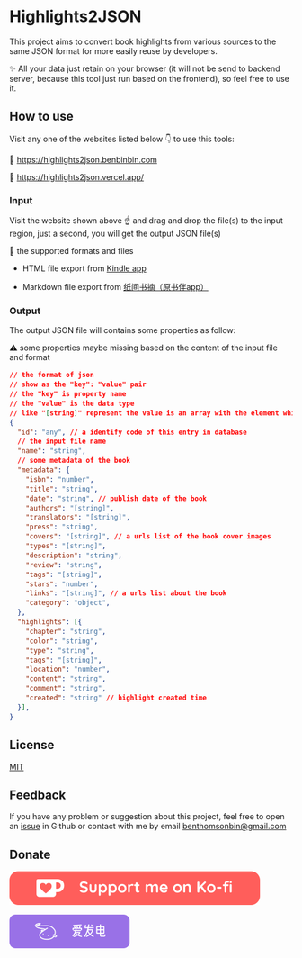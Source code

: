 # Highlights2JSON

This project aims to convert book highlights from various sources to the same JSON format for more easily reuse by developers.

:sparkles: All your data just retain on your browser (it will not be send to backend server, because this tool just run based on the frontend), so feel free to use it.

## How to use

Visit any one of the websites listed below :point_down: to use this tools:

:link: https://highlights2json.benbinbin.com

:link: https://highlights2json.vercel.app/


### Input

Visit the website shown above :point_up: and drag and drop the file(s) to the input region, just a second, you will get the output JSON file(s)

:loudspeaker: the supported formats and files

* HTML file export from [Kindle app](https://www.amazon.com/kindle-dbs/fd/kcp)

* Markdown file export from [纸间书摘（原书伴app）](https://www.xmnote.com/)

### Output

The output JSON file will contains some properties as follow:

:warning: some properties maybe missing based on the content of the input file and format

```json
// the format of json
// show as the "key": "value" pair
// the "key" is property name
// the "value" is the data type
// like "[string]" represent the value is an array with the element which type is string
{
  "id": "any", // a identify code of this entry in database
  // the input file name
  "name": "string",
  // some metadata of the book
  "metadata": {
    "isbn": "number",
    "title": "string",
    "date": "string", // publish date of the book
    "authors": "[string]",
    "translators": "[string]",
    "press": "string",
    "covers": "[string]", // a urls list of the book cover images
    "types": "[string]",
    "description": "string",
    "review": "string",
    "tags": "[string]",
    "stars": "number",
    "links": "[string]", // a urls list about the book
    "category": "object",
  },
  "highlights": [{
    "chapter": "string",
    "color": "string",
    "type": "string",
    "tags": "[string]",
    "location": "number",
    "content": "string",
    "comment": "string",
    "created": "string" // highlight created time
  }],
}
```

## License

[MIT](./LICENSE)

## Feedback

If you have any problem or suggestion about this project, feel free to open an [issue](https://github.com/Benbinbin/highlights2json/issues/new) in Github or contact with me by email <a href="mailto:benthomsonbin@gmail.com">benthomsonbin@gmail.com</a>

## Donate
[![ko-fi](./images/kofi.svg)](https://ko-fi.com/benbinbin)

[![ko-fi](./images/afdian.svg)](https://afdian.net/a/benbinbin)